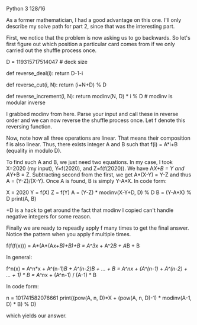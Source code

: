 Python 3 128/16

As a former mathematician, I had a good advantage on this one. I'll only describe my solve path for part 2, since that was the interesting part.

First, we notice that the problem is now asking us to go backwards. So let's first figure out which position a particular card comes from if we only carried out the shuffle process once.

D = 119315717514047  # deck size

def reverse_deal(i):
    return D-1-i

def reverse_cut(i, N):
    return (i+N+D) % D

def reverse_increment(i, N):
    return modinv(N, D) * i % D  # modinv is modular inverse

I grabbed modinv from here. Parse your input and call these in reverse order and we can now reverse the shuffle process once. Let f denote this reversing function.

Now, note how all three operations are linear. That means their composition f is also linear. Thus, there exists integer A and B such that f(i) = A*i+B (equality in modulo D).

To find such A and B, we just need two equations. In my case, I took X=2020 (my input), Y=f(2020), and Z=f(f(2020)). We have A*X+B = Y and A*Y+B = Z. Subtracting second from the first, we get A*(X-Y) = Y-Z and thus A = (Y-Z)/(X-Y). Once A is found, B is simply Y-A*X. In code form:

X = 2020
Y = f(X)
Z = f(Y)
A = (Y-Z) * modinv(X-Y+D, D) % D
B = (Y-A*X) % D
print(A, B)

+D is a hack to get around the fact that modinv I copied can't handle negative integers for some reason.

Finally we are ready to repeadly apply f many times to get the final answer. Notice the pattern when you apply f multiple times.

f(f(f(x))) = A*(A*(A*x+B)+B)+B
           = A^3*x + A^2*B + A*B + B

In general:

f^n(x) = A^n*x + A^(n-1)*B + A^(n-2)*B + ... + B
       = A^n*x + (A^(n-1) + A^(n-2) + ... + 1) * B
       = A^n*x + (A^n-1) / (A-1) * B

In code form:

n = 101741582076661
print((pow(A, n, D)*X + (pow(A, n, D)-1) * modinv(A-1, D) * B) % D)

which yields our answer.
